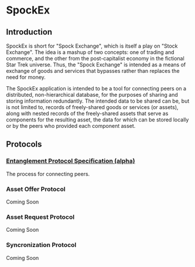 # SpockEx

## Introduction

SpockEx is short for "Spock Exchange", which is itself a play on "Stock Exchange". The idea is a mashup of two concepts: one of trading and commerce, and the other from the post-capitalist economy in the fictional Star Trek universe. Thus, the "Spock Exchange" is intended as a means of exchange of goods and services that bypasses rather than replaces the need for money.

The SpockEx application is intended to be a tool for connecting peers on a distributed, non-hierarchical database, for the purposes of sharing and storing information redundantly. The intended data to be shared can be, but is not limited to, records of freely-shared goods or services (or assets), along with nested records of the freely-shared assets that serve as components for the resulting asset, the data for which can be stored locally or by the peers who provided each component asset.

## Protocols

### [Entanglement Protocol Specification (alpha)](docs/Entanglement.md)

The process for connecting peers.

### Asset Offer Protocol

Coming Soon

### Asset Request Protocol

Coming Soon

### Syncronization Protocol

Coming Soon
